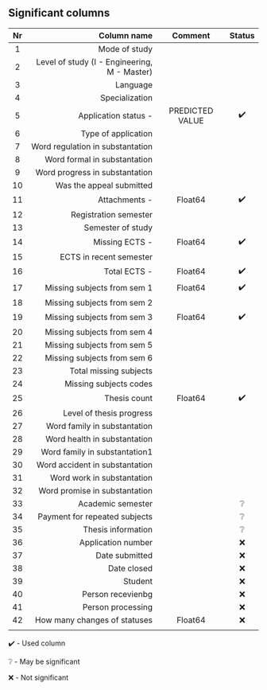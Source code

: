 ## Significant columns
| Nr 	|                                  Column name 	|        Comment       	|      Status     	|
|:---:	|---------------------------------------------:	|:-----------------:	|:----------------:	|
|  1  	|                                Mode of study 	|                   	|                  	|
|  2  	| Level of study (I - Engineering, M - Master) 	|                   	|                  	|
|  3  	|                    Language                  	|                   	|                  	|
| 4   	|  Specialization                              	|                   	|                  	|
| 5   	|  Application status -                        	|  PREDICTED VALUE  	|:heavy_check_mark: |
| 6   	|  Type of application                         	|                   	|                  	|
| 7   	|  Word regulation in substantation            	|                   	|                  	|
| 8   	|  Word formal in substantation                	|                   	|                  	|
| 9   	|  Word progress in substantation              	|                   	|                  	|
| 10  	|  Was the appeal submitted                    	|                   	|                  	|
| 11  	|  Attachments -                               	|  Float64          	|:heavy_check_mark:	|
| 12  	|  Registration semester                       	|                   	|                  	|
| 13  	|  Semester of study                           	|                   	|                  	|
| 14  	|  Missing ECTS -                              	|  Float64          	|:heavy_check_mark:	|
| 15  	|  ECTS in recent semester                     	|                   	|                  	|
| 16  	|  Total ECTS -                                	|  Float64          	|:heavy_check_mark:	|
| 17  	|  Missing subjects from sem 1               	|  Float64          	|:heavy_check_mark:	|
| 18  	|  Missing subjects from sem 2                 	|                   	|                  	|
| 19  	|  Missing subjects from sem 3              	|  Float64          	|:heavy_check_mark:	|
| 20  	|  Missing subjects from sem 4                 	|                   	|                  	|
| 21  	|  Missing subjects from sem 5                 	|                   	|                  	|
| 22  	|  Missing subjects from sem 6                 	|                   	|                  	|
| 23  	|  Total missing subjects                      	|                   	|                  	|
| 24  	|  Missing subjects codes                      	|                   	|                  	|
| 25  	|  Thesis count                             	|  Float64          	|:heavy_check_mark:	|
| 26  	|  Level of thesis progress                    	|                   	|                  	|
| 27  	|  Word family in substantation                	|                   	|                  	|
| 28  	|  Word health in substantation                	|                   	|                  	|
| 29  	|  Word family in substantation1                |                 	    |                  	|
| 30  	|  Word accident in substantation              	|                   	|                  	|
| 31  	|  Word work in substantation                  	|                   	|                  	|
| 32  	|  Word promise  in substantation               |                       |                  	|
| 33  	|  Academic semester                            |                       |:grey_question:   	|
| 34  	|  Payment for repeated subjects                |                       |:grey_question:   	|
| 35  	|  Thesis information                           |                       |:grey_question:   	|
| 36  	|  Application number                           |                       |:x:   	            |
| 37  	|  Date submitted                               |                       |:x:   	            |
| 38  	|  Date closed                                  |                       |:x:   	            |
| 39  	|  Student                                      |                       |:x:   	            |
| 40  	|  Person recevienbg                            |                       |:x:   	            |
| 41  	|  Person processing                            |                       |:x:   	            |
| 42  	|  How many changes of statuses                 |  Float64              |:x:   	            |
|||||

:heavy_check_mark: - Used column

:grey_question: - May be significant

:x: - Not significant


